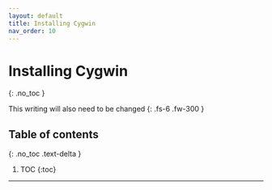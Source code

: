 ```yaml
---
layout: default
title: Installing Cygwin
nav_order: 10
---
```


# Installing Cygwin
{: .no_toc }


This writing will also need to be changed
{: .fs-6 .fw-300 }

## Table of contents
{: .no_toc .text-delta }

1. TOC
{:toc}

---
